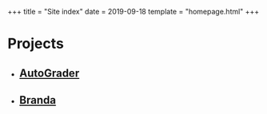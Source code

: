 +++
title = "Site index"
date = 2019-09-18
template = "homepage.html"
+++
# Projects
- ## [AutoGrader](@/autograder/index.md)
- ## [Branda](@/branda/index.md)
